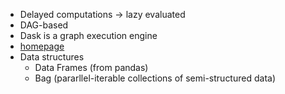 - Delayed computations -> lazy evaluated
- DAG-based 
- Dask is a graph execution engine
- [homepage]( https://dask.org/)
- Data structures
	-	Data Frames (from pandas)
	-	Bag (pararllel-iterable collections of semi-structured data)

